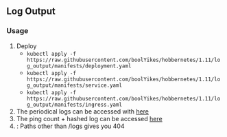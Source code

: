 ## Log Output
### Usage
1. Deploy
   - `kubectl apply -f https://raw.githubusercontent.com/boolYikes/hobbernetes/1.11/log_output/manifests/deployment.yaml`
   - `kubectl apply -f https://raw.githubusercontent.com/boolYikes/hobbernetes/1.11/log_output/manifests/service.yaml`
   - `kubectl apply -f https://raw.githubusercontent.com/boolYikes/hobbernetes/1.11/log_output/manifests/ingress.yaml`
2. The periodical logs can be accessed with [here](http://localhost:8081/logs/all)
3. The ping count + hashed log can be accessed [here](http://localhost:8081/logs/ping)
4. : Paths other than /logs gives you 404